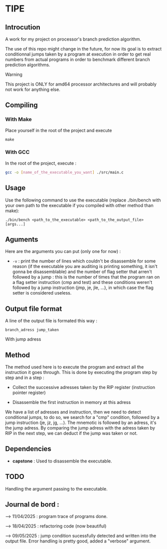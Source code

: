 # TIPE

## Introcution

A work for my project on processor's branch prediction algorithm.

The use of this repo might change in the future, for now its goal is to extract conditionnal jumps taken by a program at execution in order to get real numbers from actual programs in order to benchmark different branch prediction algorithms.

> [!WARNING]  
> This project is ONLY for amd64 processor architectures and will probably not work for anything else.

## Compiling

### With Make

Place yourself in the root of the project and execute

```makefile
make
```
### With GCC

In the root of the project, execute :
```bash
gcc -o [name_of_the_executable_you_want] ./src/main.c
```

## Usage

Use the following command to use the executable (replace ./bin/bench with your own path to the executable if you compiled with other method than make):
```
./bin/bench <path_to_the_executable> <path_to_the_output_file> [args...] 
```

## Aguments

Here are the arguments you can put (only one for now) :

 - `-v` : print the number of lines which couldn't be disassemble for some reason (if the executable you are auditing is printing something, it isn't gonna be disassemblable) and the number of flag setter that arren't followed by a jump : this is the number of times that the program ran on a flag setter instruction (cmp and test) and these conditions weren't followed by a jump instruction (jmp, je, jle, ...), in which case the flag setter is considered useless. 

## Output file format
A line of the output file is formated this way :

```
branch_adress jump_taken
```

With jump adress  

## Method

The method used here is to execute the program and extract all the instruction it goes through. This is done by executing the program step by step and in a step :
 - Collect the successive adresses taken by the RIP register (instruction pointer register)
  
 - Disassemble the first instruction in memory at this adress

We have a list of adresses and instruction, then we need to detect conditional jumps, to do so, we search for a "cmp" condition, followed by a jump instruction (je, jz, jg, ...). The mnemotic is followed by an adress, it's the jump adress. By comparing the jump adress with the adress taken by RIP in the next step, we can deduct if the jump was taken or not.

## Dependencies

- **capstone** : Used to disassemble the executable.

## TODO

Handling the argument passing to the executable.

## Journal de bord :

--> 11/04/2025 : program trace of programs done.

--> 18/04/2025 : refactoring code (now beautiful)

--> 09/05/2025 : jump condition sucessfully detected and written into the output file. Error handling is pretty good, added a "verbose" argument.